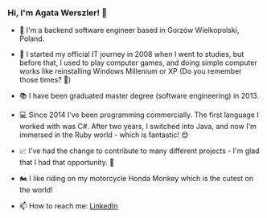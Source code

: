 ### Hi, I'm Agata Werszler! 👋

- :house_with_garden: I'm a backend software engineer based in Gorzów Wielkopolski, Poland. 

- :floppy_disk: I started my official IT journey in 2008 when I went to studies, but before that, I used to play computer games, and doing simple computer works like reinstalling Windows Millenium or XP (Do you remember those times? 🤔)

- :books: I have been graduated master degree (software engineering) in 2013.

- :computer: Since 2014 I've been programming commercially. The first language I worked with was C#. After two years, I switched into Java, and now I'm immersed in the Ruby world - which is fantastic! :heart_eyes:

- :chart_with_upwards_trend: I've had the change to contribute to many different projects - I'm glad that I had that opportunity. :pray:

- :motorcycle: I like riding on my motorcycle Honda Monkey which is the cutest on the world!

- 📫 How to reach me: <a href="https://www.linkedin.com/in/ag4ta/">LinkedIn</a>

